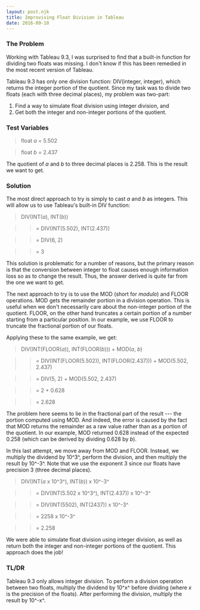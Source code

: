 ```yaml
---
layout: post.njk
title: Improvising Float Division in Tableau
date: 2016-09-10
---
```


### The Problem

Working with Tableau 9.3, I was surprised to find that a built-in function for dividing two floats was missing. I don't know if this has been remedied in the most recent version of Tableau.

Tableau 9.3 has only one division function: DIV(integer, integer), which returns the integer portion of the quotient. Since my task was to divide two floats (each with three decimal places), my problem was two-part:

1. Find a way to simulate float division using integer division, and
2. Get both the integer and non-integer portions of the quotient.

### Test Variables

> float *a* = 5.502

> float *b* = 2.437

The quotient of *a* and *b* to three decimal places is 2.258. This is the result we want to get.

### Solution

The most direct approach to try is simply to cast *a* and *b* as integers. This will allow us to use Tableau's built-in DIV function:

> DIV(INT(*a*), INT(*b*))

>> = DIV(INT(5.502), INT(2.437))

>> = DIV(6, 2)

>> = <span class="red-text">3</span>

This solution is problematic for a number of reasons, but the primary reason is that the conversion between integer to float causes enough information loss so as to change the result. Thus, the answer derived is quite far from the one we want to get.

The next approach to try is to use the MOD (short for *modulo*) and FLOOR operations. MOD gets the remainder portion in a division operation. This is useful when we don't necessarily care about the non-integer portion of the quotient. FLOOR, on the other hand truncates a certain portion of a number starting from a particular position. In our example, we use FLOOR to truncate the fractional portion of our floats.

Applying these to the same example, we get:

> DIV(INT(FLOOR(*a*)), INT(FLOOR(*b*))) + MOD(*a*, *b*)

>> = DIV(INT(FLOOR(5.502)), INT(FLOOR(2.437))) + MOD(5.502, 2.437)

>> = DIV(5, 2) + MOD(5.502, 2.437)

>> = 2 + 0.628

>> = <span class="green-text">2</span>.<span class="red-text">628</span>

The problem here seems to lie in the fractional part of the result --- the portion computed using MOD. And indeed, the error is caused by the fact that MOD returns the remainder as a raw value rather than as a portion of the quotient. In our example, MOD returned 0.628 instead of the expected 0.258 (which can be derived by dividing 0.628 by *b*).

In this last attempt, we move away from MOD and FLOOR. Instead, we multiply the dividend by 10^3^, perform the division, and then multiply the result by 10^-3^. Note that we use the exponent 3 since our floats have precision 3 (three decimal places).

> DIV(INT(*a* x 10^3^), INT(*b*)) x 10^-3^

>> = DIV(INT(5.502 x 10^3^), INT(2.437)) x 10^-3^

>> = DIV(INT(5502), INT(2437)) x 10^-3^

>> = 2258 x 10^-3^

>> = <span class="green-text">2.258</span>

We were able to simulate float division using integer division, as well as return both the integer and non-integer portions of the quotient. This approach does the job!

### TL/DR

Tableau 9.3 only allows integer division. To perform a division operation between two floats, multiply the dividend by 10^x^ before dividing (where *x* is the precision of the floats). After performing the division, multiply the result by 10^-x^.